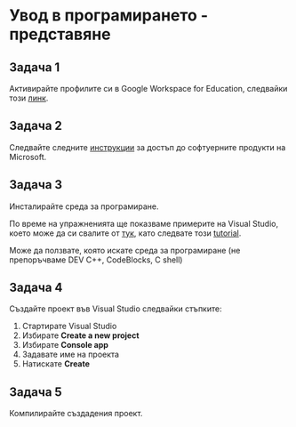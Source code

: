 # Увод в програмирането - представяне

## Задача 1
Активирайте профилите си в Google Workspace for Education, следвайки този [линк](https://docs.google.com/document/d/1BBNI0ucyT_8O_i2XGqgi-6IA-Ys3xqoe3gZuUBN1tlg/edit#).

## Задача 2
Следвайте следните [инструкции](https://www.fmi.uni-sofia.bg/bg/node/8261) за достъп до софтуерните продукти на Microsoft.

## Задача 3
Инсталирайте среда за програмиране.

По време  на упражненията ще показваме примерите на Visual Studio, което може да си свалите от [тук](https://portal.azure.com/#view/Microsoft_Azure_Education/EducationMenuBlade/~/software), като следвате този [tutorial](https://learn.microsoft.com/en-us/cpp/build/vscpp-step-0-installation?view=msvc-170).

Може да ползвате, която искате среда за програмиране (не препоръчваме DEV C++, CodeBlocks, C shell)

## Задача 4

Създайте проект във Visual Studio следвайки стъпките:

1. Стартирате Visual Studio
2. Избирате **Create a new project**
3. Избирате **Console app**
4. Задавате име на проекта
5. Натискате **Create**

## Задача 5
Компилирайте създадения проект.